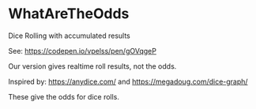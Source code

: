 # WhatAreTheOdds
Dice Rolling with accumulated results

See: https://codepen.io/vpelss/pen/gOVqgeP

Our version gives realtime roll results, not the odds.

Inspired by: https://anydice.com/ and https://megadoug.com/dice-graph/

These give the odds for dice rolls.

